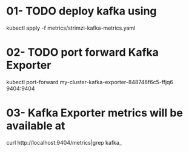 # 01- TODO deploy kafka using

kubectl apply -f metrics/strimzi-kafka-metrics.yaml

# 02- TODO port forward Kafka Exporter

kubectl port-forward my-cluster-kafka-exporter-848748f6c5-ffjq6 9404:9404

# 03- Kafka Exporter metrics will be available at

curl http://localhost:9404/metrics|grep kafka_
